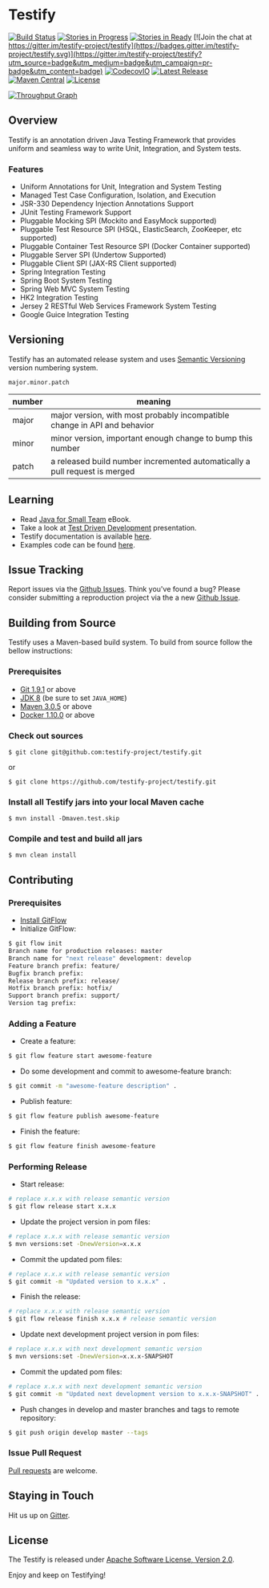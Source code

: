 # Testify
[![Build Status](https://travis-ci.org/testify-project/testify.svg?branch=develop)](https://travis-ci.org/testify-project/testify)
[![Stories in Progress](https://badge.waffle.io/testify-project/testify.svg?label=In%20Progress&title=In%20Progress)](http://waffle.io/testify-project/testify)
[![Stories in Ready](https://badge.waffle.io/testify-project/testify.svg?label=ready&title=Ready)](http://waffle.io/testify-project/testify)
[![Join the chat at https://gitter.im/testify-project/testify](https://badges.gitter.im/testify-project/testify.svg)](https://gitter.im/testify-project/testify?utm_source=badge&utm_medium=badge&utm_campaign=pr-badge&utm_content=badge)
[![CodecovIO](https://codecov.io/github/testify-project/testify/coverage.svg?branch=develop)](https://codecov.io/github/testify-project/testify?branch=develop)
[![Latest Release](https://img.shields.io/github/release/testify-project/testify.svg)](https://github.com/testify-project/testify/releases/latest)
[![Maven Central](https://maven-badges.herokuapp.com/maven-central/com.fitbur.testify/parent/badge.svg?style=flat)](http://repo1.maven.org/maven2/com/fitbur/testify/)
[![License](https://img.shields.io/badge/license-Apache%20License%202-lightgrey.svg)](https://github.com/testify-project/testify/blob/develop/LICENSE)

[![Throughput Graph](https://graphs.waffle.io/testify-project/testify/throughput.svg)](https://waffle.io/testify-project/testify/metrics)

## Overview
Testify is an annotation driven Java Testing Framework that provides uniform and seamless way to write Unit, Integration, and System tests.

### Features
- Uniform Annotations for Unit, Integration and System Testing
- Managed Test Case Configuration, Isolation, and Execution
- JSR-330 Dependency Injection Annotations Support
- JUnit Testing Framework Support
- Pluggable Mocking SPI (Mockito and EasyMock supported)
- Pluggable Test Resource SPI (HSQL, ElasticSearch, ZooKeeper, etc supported)
- Pluggable Container Test Resource SPI (Docker Container supported)
- Pluggable Server SPI (Undertow Supported)
- Pluggable Client SPI (JAX-RS Client supported)
- Spring Integration Testing
- Spring Boot System Testing
- Spring Web MVC System Testing
- HK2 Integration Testing
- Jersey 2 RESTful Web Services Framework System Testing
- Google Guice Integration Testing

## Versioning
Testify has an automated release system and uses [Semantic Versioning][semver] version numbering system.

```
major.minor.patch
```

| number | meaning                                                                    |
| ------ | -------------------------------------------------------------------------- |
| major  | major version, with most probably incompatible change in API and behavior  |
| minor  | minor version, important enough change to bump this number                 |
| patch  | a released build number incremented automatically a pull request is merged |

## Learning
- Read [Java for Small Team][java-for-small-team] eBook.
- Take a look at [Test Driven Development][tdd-presentation] presentation.
- Testify documentation is available [here][docs].
- Examples code can be found [here][examples].

## Issue Tracking
Report issues via the [Github Issues][github-issues]. Think you've found a bug?
Please consider submitting a reproduction project via the a new [Github Issue][github-issues-new].

## Building from Source
Testify uses a Maven-based build system. To build from source follow the bellow instructions:

### Prerequisites
- [Git 1.9.1](https://git-scm.com/downloads) or above
- [JDK 8](https://docs.oracle.com/javase/8/docs/technotes/guides/install/install_overview.html) (be sure to set `JAVA_HOME`)
- [Maven 3.0.5](https://maven.apache.org/download.cgi) or above
- [Docker 1.10.0](https://docs.docker.com/engine/installation) or above

### Check out sources
```
$ git clone git@github.com:testify-project/testify.git
```

or

```
$ git clone https://github.com/testify-project/testify.git
```

### Install all Testify jars into your local Maven cache
```
$ mvn install -Dmaven.test.skip
```

### Compile and test and build all jars
```
$ mvn clean install
```

## Contributing

### Prerequisites
- [Install GitFlow](http://danielkummer.github.io/git-flow-cheatsheet)
- Initialize GitFlow:
```bash
$ git flow init
Branch name for production releases: master
Branch name for "next release" development: develop
Feature branch prefix: feature/
Bugfix branch prefix:
Release branch prefix: release/
Hotfix branch prefix: hotfix/
Support branch prefix: support/
Version tag prefix:
```

### Adding a Feature
- Create a feature:
```bash
$ git flow feature start awesome-feature
```
- Do some development and commit to awesome-feature branch:
```bash
$ git commit -m "awesome-feature description" .
```
- Publish feature:
```bash
$ git flow feature publish awesome-feature
```
- Finish the feature:
```bash
$ git flow feature finish awesome-feature
```

### Performing Release
- Start release:
```bash
# replace x.x.x with release semantic version
$ git flow release start x.x.x
```
- Update the project version in pom files:
```bash
# replace x.x.x with release semantic version
$ mvn versions:set -DnewVersion=x.x.x
```
- Commit the updated pom files:
```bash
# replace x.x.x with release semantic version
$ git commit -m "Updated version to x.x.x" .
```
- Finish the release:
```bash
# replace x.x.x with release semantic version
$ git flow release finish x.x.x # release semantic version
```
- Update next development project version in pom files:
```bash
# replace x.x.x with next development semantic version
$ mvn versions:set -DnewVersion=x.x.x-SNAPSHOT
```
- Commit the updated pom files:
```bash
# replace x.x.x with next development semantic version
$ git commit -m "Updated next development version to x.x.x-SNAPSHOT" .
```
- Push changes in develop and master branches and tags to remote repository:
```bash
$ git push origin develop master --tags
```

### Issue Pull Request
[Pull requests](http://help.github.com/send-pull-requests) are welcome.

## Staying in Touch
Hit us up on [Gitter][gitter].

## License
The Testify is released under [Apache Software License, Version 2.0](LICENSE).

Enjoy and keep on Testifying!


[semver]: http://semver.org
[docs]: http://fitburio.github.io/testify
[examples]: https://github.com/testify-project/examples/tree/develop/examples
[github-issues]: https://github.com/testify-project/testify/issues
[github-issues-new]: https://github.com/testify-project/testify/issues/new
[gitter]: https://gitter.im/testify-project/testify
[java-for-small-team]: https://www.gitbook.com/book/ncrcoe/java-for-small-teams/details
[tdd-presentation]: http://saden1.slides.com/saden1/tdd/embed?token=C82lw8_l
